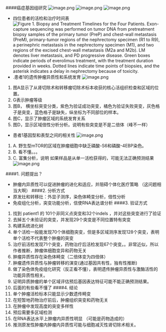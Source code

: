####癌症基因组研究
![image.png](https://upload-images.jianshu.io/upload_images/6634703-7c9e7fc378fd6b72.png?imageMogr2/auto-orient/strip%7CimageView2/2/w/1240)
![image.png](https://upload-images.jianshu.io/upload_images/6634703-b9659ab86692f065.png?imageMogr2/auto-orient/strip%7CimageView2/2/w/1240)
![image.png](https://upload-images.jianshu.io/upload_images/6634703-45ce8615ff9ee7d7.png?imageMogr2/auto-orient/strip%7CimageView2/2/w/1240)
- 四位患者的活检和治疗时间表
![Figure 1. Biopsy and Treatment Timelines for the Four Patients.
Exon-capture sequencing was performed on tumor DNA from pretreatment biopsy samples of the primary tumor (PreP) and chest-wall metastasis (PreM), primary-tumor regions of the nephrectomy specimen (R1 to R9), a perinephric metastasis in the nephrectomy specimen (M1), and two regions of the excised chest-wall metastasis (M2a and M2b). LM denotes liver metastasis, and PD progressive disease. Green boxes indicate periods of everolimus treatment, with the treatment duration provided in weeks. Dotted lines indicate time points of biopsies, and the asterisk indicates a delay in nephrectomy because of toxicity.](https://upload-images.jianshu.io/upload_images/6634703-4be0ec19f69ab882.png?imageMogr2/auto-orient/strip%7CimageView2/2/w/1240)
- .患者1的遗传肿瘤异质性和系统发育
![image.png](https://upload-images.jianshu.io/upload_images/6634703-1a3d2c22182e9cf6.png?imageMogr2/auto-orient/strip%7CimageView2/2/w/1240)
1. 图A显示了从肾切除术和转移瘤切除术标本收获的核心活组织检查和区域的位置。
2. G表示肿瘤等级
3. 图B， 横坐标突变分类，紫色为验证成功突变，橘色为验证失败突变，灰色格子是突变，蓝色格子是缺失，纵坐标为不同部位的样本。
4. 图C，显示了肿瘤区域的系统发育关系
5. 图D，显示区域倍性分析分析。说明有些突变是不是二倍体（峰不一样）
- 患者1基因型和表型之间的相关性
![image.png](https://upload-images.jianshu.io/upload_images/6634703-9d6edf28f777b68a.png?imageMogr2/auto-orient/strip%7CimageView2/2/w/1240)
1. A. 野生型mTOR的区域在肿瘤细胞中缺乏磷酸-S6和磷酸-4EBP染色。
2. B. 看不懂。。。
3. C. 富集分析，说明 如果样品是从单一活检获得的，可能无法正确预测结果
![image.png](https://upload-images.jianshu.io/upload_images/6634703-1987f5a1c056b818.png?imageMogr2/auto-orient/strip%7CimageView2/2/w/1240)

####1. 问题提出？
- 肿瘤内异质性可以促进肿瘤的进化和适应，并阻碍个体化医疗策略 （这问题相当大啊）
####2. 分析方式
- 原发灶和转移灶：外显子测序，染色体畸变分析，倍性分析
- 免疫组化分析，突变功能分析，信使RNA表达谱分析
####3. 验证方式
1. 找到 patient1 的 101个非同义点突变和32个indels ，并对这些突变进行了验证
2. 去掉五个未验证的突变，并发现29个突变是不同位置特有突变
3. 构建系统进化树
4. 单个活检一般能发现70个体细胞突变，但是多区域测序发现128个突变，表明单个活检不代表整个肿瘤的突变
5. 治疗前活检发现71个突变，药物治疗后活检发现67个突变。。非常近似，所以作者推断，肿瘤体细胞变异和药物无关
6. 肿瘤异质性存在染色体畸变（二倍体变为四倍体）
7.  肿瘤遗传异质性与肿瘤转移的演变(通过基因共有性，独有性推断)
8. 做了染色体免疫组化研究（反正看不懂），表明遗传肿瘤异质性与激酶活性的功能异质性相关。
9. 证明异质肿瘤的单个区域评估预后基因表达特征可能不能正确预测结果。
10. 后面的有些看不懂了
####4. 结论
1. 单个肿瘤活检标本只能显示少数遗传畸变
2. 在短暂地药物治疗前后，肿瘤组织突变和药物无关
3. 在肿瘤中发现高度的突变多样性
4. 预后需要多区域检测
5. 在RNA表达水平上肿瘤内异质性明显 （可能是药物造成的）
6. 推测原发性肿瘤内肿瘤内异质性可能与细胞减灭性肾切除术相关。  
